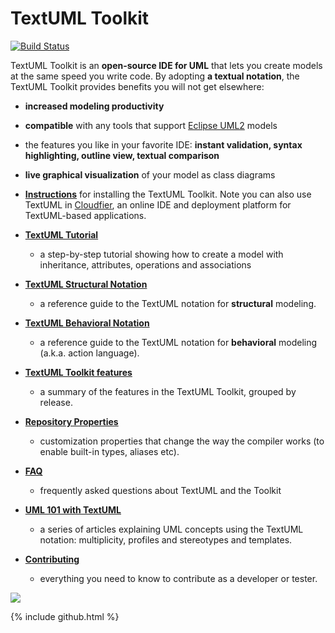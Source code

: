 ---
---
TextUML Toolkit
===============


[![Build Status](https://textuml.ci.cloudbees.com/buildStatus/icon?job=textuml-toolkit)](https://textuml.ci.cloudbees.com/job/textuml-toolkit/)

TextUML Toolkit is an **open-source IDE for UML** that lets you create
models at the same speed you write code. By adopting **a textual
notation**, the TextUML Toolkit provides benefits you will not get
elsewhere:

-   **increased modeling productivity**
-   **compatible** with any tools that support [Eclipse
    UML2](http://wiki.eclipse.org/MDT-UML2-Tool-Compatibility "http://wiki.eclipse.org/MDT-UML2-Tool-Compatibility")
    models
-   the features you like in your favorite IDE: **instant validation,
    syntax highlighting, outline view, textual comparison**
-   **live graphical visualization** of your model as class diagrams


-   **[Instructions](install.html)** for installing the TextUML Toolkit. Note you can also
    use TextUML in
    [Cloudfier](http://cloudfier.com/ "http://cloudfier.com"), an online
    IDE and deployment platform for TextUML-based applications.

-   **[TextUML
    Tutorial](tutorial.html "TextUML Tutorial")**
    - a step-by-step tutorial showing how to create a model with
    inheritance, attributes, operations and associations

-   **[TextUML Structural
    Notation](structure.html "TextUML Guide")**
    - a reference guide to the TextUML notation for **structural**
    modeling.

-   **[TextUML Behavioral
    Notation](behavior.html "TextUML Action Language")**
    - a reference guide to the TextUML notation for **behavioral**
    modeling (a.k.a. action language).

-   **[TextUML Toolkit
    features](features.html "TextUML Toolkit Features")**
    - a summary of the features in the TextUML Toolkit, grouped by
    release.

-   **[Repository
    Properties](repository_properties.html "Repository Properties")**
    - customization properties that change the way the compiler works
    (to enable built-in types, aliases etc).

-   **[FAQ](faq.html "FAQ")**
    - frequently asked questions about TextUML and the Toolkit

-   **[UML 101 with
    TextUML](uml_101.html "UML 101")**
    - a series of articles explaining UML concepts using the TextUML
    notation: multiplicity, profiles and stereotypes and templates.
    
-   **[Contributing](contributing)**
    - everything you need to know to contribute as a developer or tester.

[![](https://www.cloudbees.com/sites/default/files/styles/large/public/Button-Built-on-CB-1.png)](https://textuml.ci.cloudbees.com/job/textuml-toolkit/)

{% include github.html %}
